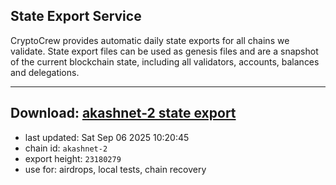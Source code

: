 ## State Export Service
CryptoCrew provides automatic daily state exports for all chains we validate. State export files can be used as genesis files and are a snapshot of the current blockchain state, including all validators, accounts, balances and delegations.

---
**Download: [akashnet-2 state export](https://dl-eu2.ccvalidators.com/SERVICE/akash/akashnet-2_export_23180279.json)**
---

- last updated: Sat Sep 06 2025 10:20:45
- chain id: `akashnet-2`
- export height: `23180279`
- use for: airdrops, local tests, chain recovery
